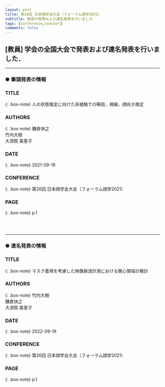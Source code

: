 ```yaml
---
layout: post
title: 第26回 日本顔学会大会（フォーラム顔学2021）
subtitle: 教員が発表および連名発表を行いました
tags: [conference,teacher]
comments: false
---
```

## [教員] 学会の全国大会で発表および連名発表を行いました．

<hr>

### ● 筆頭発表の情報

### TITLE

{: .box-note}
人の状態推定に向けた非接触での瞬目，視線，顔向き推定

### AUTHORS

{: .box-note}
鎌倉快之<br>
竹内大樹<br>
大須賀 美恵子

### DATE

{: .box-note}
2021-09-19


### CONFERENCE

{: .box-note}
第26回 日本顔学会大会（フォーラム顔学2021）

### PAGE

{: .box-note}
p.1

<br><br>
<hr>

### ● 連名発表の情報

### TITLE

{: .box-note}
マスク着用を考慮した映像脈波計測における関心領域の検討

### AUTHORS

{: .box-note}
竹内大樹<br>
鎌倉快之<br>
大須賀 美恵子

### DATE

{: .box-note}
2022-09-19


### CONFERENCE

{: .box-note}
第26回 日本顔学会大会（フォーラム顔学2021）

### PAGE

{: .box-note}
p.1
